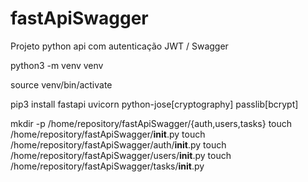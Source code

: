 # fastApiSwagger
Projeto python api com autenticação JWT / Swagger

python3 -m venv venv

source venv/bin/activate

pip3 install fastapi uvicorn python-jose\[cryptography\] passlib\[bcrypt\]



mkdir -p /home/repository/fastApiSwagger/{auth,users,tasks}
touch /home/repository/fastApiSwagger/__init__.py
touch /home/repository/fastApiSwagger/auth/__init__.py
touch /home/repository/fastApiSwagger/users/__init__.py
touch /home/repository/fastApiSwagger/tasks/__init__.py

